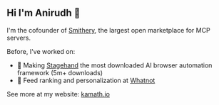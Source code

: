 ## Hi I'm Anirudh 👋

<!--
**kamath/kamath** is a ✨ _special_ ✨ repository because its `README.md` (this file) appears on your GitHub profile.

Here are some ideas to get you started:

- 🔭 I’m currently working on ...
- 🌱 I’m currently learning ...
- 👯 I’m looking to collaborate on ...
- 🤔 I’m looking for help with ...
- 💬 Ask me about ...
- 📫 How to reach me: ...
- 😄 Pronouns: ...
- ⚡ Fun fact: ...
-->
I'm the cofounder of [Smithery](https://smithery.ai), the largest open marketplace for MCP servers. 

Before, I've worked on:

* 🤘 Making [Stagehand](https://github.com/browserbase/stagehand) the most downloaded AI browser automation framework (5m+ downloads)
* 💛 Feed ranking and personalization at [Whatnot](https://whatnot.com)

See more at my website: [kamath.io](https://kamath.io)
